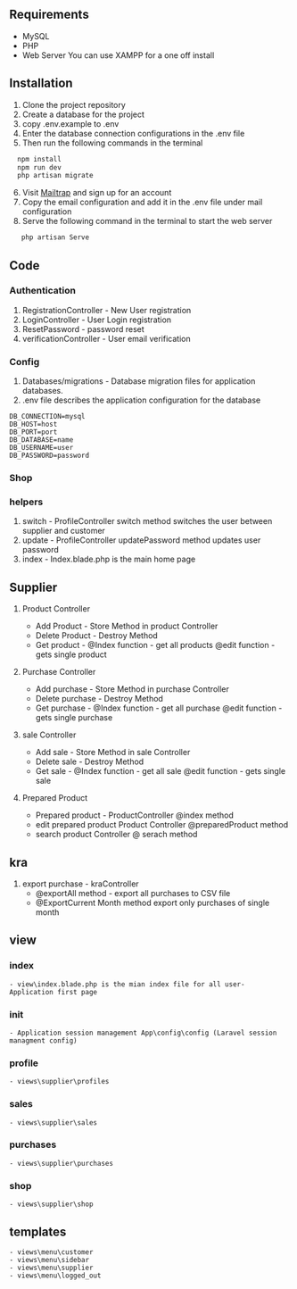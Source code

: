
## Requirements

- MySQL
- PHP
- Web Server
  You can use XAMPP for a one off install

## Installation
1. Clone the project repository
2. Create a database for the project
3. copy .env.example to .env
4. Enter the database connection configurations in the .env file
5. Then run the following commands in the terminal
```bash
  npm install
  npm run dev
  php artisan migrate
```
6. Visit [Mailtrap](https://mailtrap.io/) and sign up for an account
7. Copy the email configuration and add it in the .env file under mail configuration
8. Serve the following command in the terminal to start the web server
```bash
   php artisan Serve
```

## Code
  ### Authentication
  1. RegistrationController - New User registration
  2. LoginController - User Login registration
  3. ResetPassword - password reset
  4. verificationController - User email verification

  ### Config
  1. Databases/migrations - Database migration files for application databases.
  2. .env file describes the application configuration for the database
```
DB_CONNECTION=mysql
DB_HOST=host
DB_PORT=port
DB_DATABASE=name
DB_USERNAME=user
DB_PASSWORD=password
```
### Shop
### helpers
1. switch - ProfileController switch method switches the user between supplier and customer
2. update - ProfileController updatePassword method updates user password
3. index - Index.blade.php is the main home page

## Supplier
1. Product Controller
    - Add Product - Store Method in product Controller
    - Delete Product - Destroy Method
    - Get product - @Index function -  get all products 
                    @edit function - gets single product

2. Purchase Controller
    - Add purchase - Store Method in purchase Controller
    - Delete purchase - Destroy Method
    - Get purchase - @Index function -  get all purchase 
                    @edit function - gets single purchase

3. sale Controller
    - Add sale - Store Method in sale Controller
    - Delete sale - Destroy Method
    - Get sale - @Index function -  get all sale 
                    @edit function - gets single sale

4. Prepared Product
    - Prepared product - ProductController @index method
    - edit prepared product Product Controller @preparedProduct method
    - search product Controller @ serach method

## kra
1. export purchase - kraController 
    - @exportAll method  - export all purchases to CSV file
    - @ExportCurrent Month method export only purchases of single month

## view 
  ### index
    - view\index.blade.php is the mian index file for all user- Application first page
  ### init 
    - Application session management App\config\config (Laravel session managment config)
  ### profile
    - views\supplier\profiles
  ### sales
    - views\supplier\sales
  ### purchases
    - views\supplier\purchases
  ### shop
    - views\supplier\shop

  ## templates
    - views\menu\customer
    - views\menu\sidebar
    - views\menu\supplier
    - views\menu\logged_out

 
